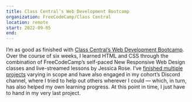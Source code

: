 ```yaml
---
title: Class Central’s Web Development Bootcamp
organization: FreeCodeCamp/Class Central
location: remote
start: 2022-09-05
end: 
---
```

I’m as good as finished with <a href="https://www.classcentral.com/course/freecodecamp-responsive-web-design-34059" target="blank">Class Central’s Web Development Bootcamp</a>. Over the course of six weeks, I learned HTML and CSS through the combination of FreeCodeCamp’s self-paced New Responsive Web Design classes and live-streamed lessons by Jessica Rose. I’ve <a href="https://github.com/stars/thegrumpyenby/lists/freecodecamp-projects" target="blank">finished multiple projects</a> varying in scope and have also engaged in my cohort’s Discord channel, where I tried to help out others wherever I could — which, in turn, has also helped my own learning progress. At this point in time, I just have to hand in my very last project.